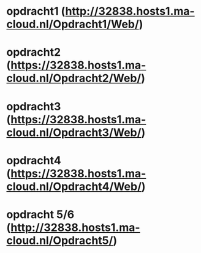 # opdracht1 (http://32838.hosts1.ma-cloud.nl/Opdracht1/Web/)
# opdracht2 (https://32838.hosts1.ma-cloud.nl/Opdracht2/Web/)
# opdracht3 (https://32838.hosts1.ma-cloud.nl/Opdracht3/Web/)
# opdracht4 (https://32838.hosts1.ma-cloud.nl/Opdracht4/Web/) 
# opdracht 5/6 (http://32838.hosts1.ma-cloud.nl/Opdracht5/)
